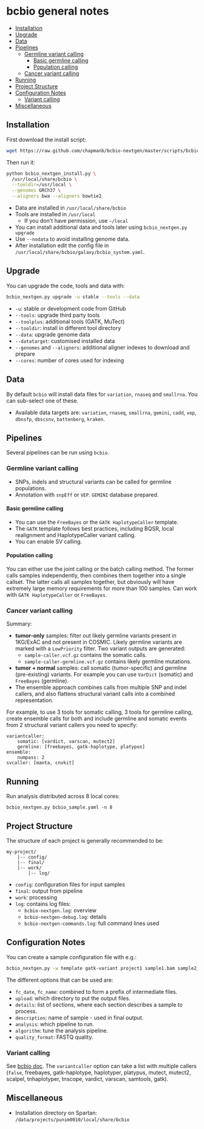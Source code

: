 bcbio general notes
===================

<!-- vim-markdown-toc GFM -->
* [Installation](#installation)
* [Upgrade](#upgrade)
* [Data](#data)
* [Pipelines](#pipelines)
    * [Germline variant calling](#germline-variant-calling)
        * [Basic germline calling](#basic-germline-calling)
        * [Population calling](#population-calling)
    * [Cancer variant calling](#cancer-variant-calling)
* [Running](#running)
* [Project Structure](#project-structure)
* [Configuration Notes](#configuration-notes)
    * [Variant calling](#variant-calling)
* [Miscellaneous](#miscellaneous)

<!-- vim-markdown-toc -->

Installation
------------

First download the install script:

```bash
wget https://raw.github.com/chapmanb/bcbio-nextgen/master/scripts/bcbio_nextgen_install.py
```

Then run it:

```bash
python bcbio_nextgen_install.py \
  /usr/local/share/bcbio \
  --tooldir=/usr/local \
  --genomes GRCh37 \
  --aligners bwa --aligners bowtie2
```

* Data are installed in `/usr/local/share/bcbio`
* Tools are installed in `/usr/local`
    * If you don't have permission, use `~/local`
* You can install additional data and tools later using
  `bcbio_nextgen.py upgrade`
* Use `--nodata` to avoid installing genome data.
* After installation edit the config file in
  `/usr/local/share/bcbio/galaxy/bcbio_system.yaml`.

Upgrade
-------
You can upgrade the code, tools and data with:

```bash
bcbio_nextgen.py upgrade -u stable --tools --data
```

* `-u`: stable or development code from GitHub
* `--tools`: upgrade third party tools
* `--toolplus`: additional tools (GATK, MuTect)
* `--tooldir`: install in different tool directory
* `--data`: upgrade genome data
* `--datatarget`: customised installed data
* `--genomes` and `--aligners`: additional aligner indexes to download
  and prepare
* `--cores`: number of cores used for indexing

Data
----
By default `bcbio` will install data files for `variation`, `rnaseq` and
`smallrna`. You can sub-select one of these.

* Available data targets are: `variation`, `rnaseq`, `smallrna`,
  `gemini`, `cadd`, `vep`, `dbnsfp`, `dbscsnv`, `battenberg`, `kraken`.

Pipelines
---------
Several pipelines can be run using `bcbio`.

### Germline variant calling
* SNPs, indels and structural variants can be called for germline populations.
* Annotation with `snpEff` or `VEP`. `GEMINI` database prepared.

#### Basic germline calling
* You can use the `FreeBayes` or the `GATK HaplotypeCaller` template.
* The `GATK` template follows best practices, including BQSR, local realignment
  and HaplotypeCaller variant calling.
* You can enable SV calling.


#### Population calling
You can either use the joint calling or the batch calling method.
The former calls samples independently, then combines them together into
a single callset. The latter calls all samples together, but obviously will
have extremely large memory requirements for more than 100 samples.
Can work with `GATK HaplotypeCaller` or `FreeBayes`.

### Cancer variant calling
Summary:
- **tumor-only** samples: filter out likely germline variants present in
  1KG/ExAC and not present in COSMIC.
  Likely germline variants are marked with a `LowPriority` filter.
  Two variant outputs are generated:
    - `sample-caller.vcf.gz` contains the somatic calls.
    - `sample-caller-germline.vcf.gz` contains likely germline mutations.
- **tumor + normal** samples: call somatic (tumor-specific) and germline
  (pre-existing) variants. For example you can use `VarDict` (somatic) and
  `FreeBayes` (germline).
- The ensemble approach combines calls from multiple SNP and indel
  callers, and also flattens structural variant calls into a combined
  representation.

For example, to use 3 tools for somatic calling, 3 tools for germline calling,
create ensemble calls for both and include germline and somatic events from 2
structural variant callers you need to specify:

```
variantcaller:
    somatic: [vardict, varscan, mutect2]
    germline: [freebayes, gatk-haplotype, platypus]
ensemble:
    numpass: 2
svcaller: [manta, cnvkit]
```

Running
-------
Run analysis distributed across 8 local cores:

```
bcbio_nextgen.py bcbio_sample.yaml -n 8
```

Project Structure
-----------------
The structure of each project is generally recommended to be:

```
my-project/
    |-- config/
    |-- final/
    |-- work/
        |-- log/
```

* `config`: configuration files for input samples
* `final`: output from pipeline
* `work`: processing
* `log`: contains log files:
    * `bcbio-nextgen.log`: overview
    * `bcbio-nextgen-debug.log`: details
    * `bcbio-nextgen-commands.log`: full command lines used


Configuration Notes
-------------------

You can create a sample configuration file with e.g.:

```bash
bcbio_nextgen.py -w template gatk-variant project1 sample1.bam sample2_1.fq sample2_2.fq
```

The different options that can be used are:

* `fc_date`, `fc_name`: combined to form a prefix of intermediate files.
* `upload`: which directory to put the output files.
* `details`: list of sections, where each section describes a sample to process.
* `description`: name of sample - used in final output.
* `analysis`: which pipeline to run.
* `algorithm`: tune the analysis pipeline.
* `quality_format`: FASTQ quality.

### Variant calling
See [bcbio doc](https://bcbio-nextgen.readthedocs.io/en/latest/contents/configuration.html#variant-calling).
The `variantcaller` option can take a list with multiple callers
(`false`, freebayes, gatk-haplotype, haplotyper, platypus, mutect, mutect2,
scalpel, tnhaplotyper, tnscope, vardict, varscan, samtools, gatk).


Miscellaneous
-------------
* Installation directory on Spartan: `/data/projects/punim0010/local/share/bcbio`
